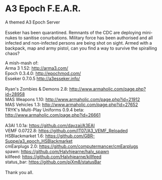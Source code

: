 A3 Epoch F.E.A.R.
=================
A themed A3 Epoch Server
<br/>
<br/>
Esseker has been quarantined.  Remnants of the CDC are deploying mini-nukes to sanitise conurbations.  Military force has been authorised and all infected and non-infected persons are being shot on sight.  Armed with a backpack, map and army pistol, can you find a way to survive the spiralling chaos?

A mish-mash of:
<br/>
Arma 3 1.52: http://arma3.com/
<br/>
Epoch 0.3.4.0: http://epochmod.com/
<br/>
Esseker 0.7.0.5 http://a3esseker.info/
<br/>
<br/>
Ryan's Zombies & Demons 2.8: http://www.armaholic.com/page.php?id=28958
<br/>
MAS Weapons 1.10: http://www.armaholic.com/page.php?id=21912
<br/>
MAS Vehicles 1.3: http://www.armaholic.com/page.php?id=27652
<br/>
TRYK's Multi-Play Uniforms 0.9.4 beta: http://www.armaholic.com/page.php?id=26661
<br/>
<br/>
A3AI 1.0.1a: https://github.com/dayzai/A3EAI
<br/>
VEMF 0.0722.8: https://github.com/IT07/A3_VEMF_Reloaded
<br/>
HSBlackmarket 1.6: https://github.com/GBR-Suppe/a3_epoch_HSBlackmarket
<br/>
cmEarplugs 2.0: https://github.com/computermancer/cmEarplugs
<br/>
spawn: https://github.com/Halvhjearne/halv_spawn
<br/>
killfeed: https://github.com/Halvhjearne/killfeed
<br/>
status_bar: https://github.com/piXm8/statusBar
<br/>
<br/>
Thank you all.
